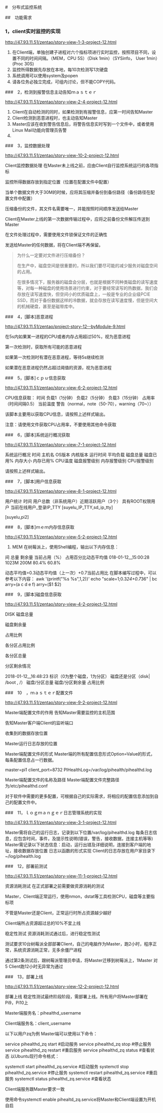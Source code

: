 #　分布式监控系统

##　功能需求

### 1，client实时监控的实现

http://47.93.11.51/zentao/story-view-1-3-project-12.html

1. 在Client端，单独创建子进程对六个指标项进行实时监控，按照项目不同，设置不同的时间间隔。（MEM，CPU 5S）（Disk 1min）（SYSinfo， User  1min）(Proc 30S)
2. 监控所得数据先存放在本地，每10次检测写1次硬盘
3. 系统调用可以使用system及popen
4. 请各位务必独立完成，可组内讨论，但不能COPY代码。

###　2，检测到报警信息主动告知ｍａｓｔｅｒ

http://47.93.11.51/zentao/story-view-2-4-project-12.html

1. Client在自动检测的同时，如果检测到有报警信息，应第一时间告知Master
2. Client检测到恶意进程时，也主动告知Master
3. Master应该在收到警告信息后，将警告信息实时写到一个文件中，或者使用Linux  Mail功能向管理员告警
4. 

###　3，监控数据处理

http://47.93.11.51/zentao/story-view-10-2-project-12.html

Client监控数据处理
在Master未上线之前，应由Client自行监控系统运行的各项指标

监控所得数据存放到指定位置（位置在配置文件中配置）

当单个数据文件大于30M的时候，应将其压缩并备份到备份路径（备份路径在配置文件中配置）

压缩备份的文件，其文件名需要唯一，并能按照时间顺序发送给Master

Client在Master上线的第一次数据传输过程中，应将之前备份文件解压传送到Master

在文件处理过程中，需要使用文件锁保证文件的正确性

发送给Master的任何数据，将在Client端不再保留。

> 为什么一定要对文件进行压缩备份？
>
> 在生产中，磁盘空间是很重要的，所以我们要尽可能的减少服务对磁盘空间的占用。
>
> 在很多情况下，服务器的磁盘会分层，也就是根据不同种类磁盘的读写速度等，对每一种磁盘的使用场景进行约束，对于要经常读写的热数据，我们会存放在读写速度快，但空间小的优质磁盘上，一般是专业的企业级PCIE SSD，而对于备份数据这样的冷数据，就会存放在读写速度慢，但是空间大的机械硬盘，甚至是磁带库中。





###　4，[脚本]恶意进程

http://47.93.11.51/zentao/project-story-12--byModule-9.html

在5s内如果某一进程的CPU或者内存占用超过50%，视为恶意进程

第一次检测时，获取所有可能的恶意进程

如果第一次检测时有潜在恶意进程，等待5s继续检测

如果潜在恶意进程仍然占超过阈值的资源，视为恶意进程



###　5，[脚本]ｃｐｕ信息获取

http://47.93.11.51/zentao/story-view-6-2-project-12.html

CPU信息获取：
时间 负载1（1分钟） 负载2（5分钟） 负载3（15分钟） 占用率 （时间间隔0.5） 当前温度 警告（normal，note（50-70），warning（70~））

该脚本主要用以获取CPU信息，请按照上述样式输出。

注意：请使用文件获取CPU占用率，不要使用其他命令获取

###　6，[脚本]系统运行概况获取

http://47.93.11.51/zentao/story-view-7-1-project-12.html

系统运行概况
时间 主机名 OS版本 内核版本 运行时间 平均负载 磁盘总量 磁盘已用% 内存大小 内存已用% CPU温度 磁盘报警级别 内存报警级别 CPU报警级别


请按照上述样式输出。

###　7，[脚本]用户信息获取

http://47.93.11.51/zentao/story-view-8-1-project-12.html

用户统计
时间 用户总数（非系统用户）近期活跃用户（3个） 具有ROOT权限用户 当前在线用户_登录IP_TTY
[suyelu_IP_TTY,sd_ip_tty]

[suyelu,pi2]



###　8，[脚本]ｍｅｍ内存信息获取

http://47.93.11.51/zentao/story-view-5-2-project-12.html



1. MEM
    在树莓派上，使用Shell编程，输出以下内存信息：

  间	总量	剩余量	当前占用（%）	占用百分比动态平均值
  018-01-12__15:00:28	1023M	200M	80.4%	60.8%

动态平均值=0.3动态平均值（上一次）+0.7当前占用比
在脚本编写过程中，可以参考以下内容：
awk '{printf("%s %s",$1,$2)}'
echo "scale=1;0.3*24+0.7*36" | bc
arry=(a c d e f)
arry=($1 $2)

###　9，[脚本]磁盘信息获取

http://47.93.11.51/zentao/story-view-4-2-project-12.html

DISK
磁盘总量

磁盘剩余量

占用比例

各分区占用比例

各分区总量

分区剩余情况


2018-01-12__16:48:23 标识（0为整个磁盘，1为分区） 磁盘还是分区（disk| /boot , /） 磁盘/分区总量 磁盘/分区剩余量 占用比例

###　10　，ｍａｓｔｅｒ配置文件

http://47.93.11.51/zentao/story-view-9-2-project-12.html

Master端配置文件的作用
告知Master需要监控的主机范围

告知Master客户端Client的监听端口

收集到的数据存放位置

Master运行日志存放的位置

Master端配置文件的形式
Master端的所有配置信息形式Option=Value的形式，每条配置信息占一行数据。

master=pi1
 client_port=8732
 PIHealthLog=/var/log/pihealth/pihealthd.log

Master端配置文件的名称及路径
Master端配置文件完整路径为/etc/pihealthd.conf

对于软件中需要的更多配置，可根据自己的实际需求，将相应的配置信息添加到自己的配置文件中。

###　11，ｌｏｇｍａｎｇｅｒ日志管理系统的实现

http://47.93.11.51/zentao/story-view-3-1-project-12.html

 Master需将自己的运行日志，记录到以下位置/var/log/pihealthd.log
每条日志信息，应包含时间，事件，及提示性说明(错误，警告，接收数据，连接主机等等)
 Master需记录以下状态信息：启动，运行出错及详细说明，连接到客户端的地址，接收数据存放位置
日志以函数的形式实现
Client的日志存放在用户家目录下~/log/pihealth.log



###　12，部署前测试

http://47.93.11.51/zentao/story-view-11-1-project-12.html



资源消耗测试
在正式部署之前需要做资源消耗的测试

Master，Client端正常运行，使用nmon，dstat等工具检测CPU，磁盘等主要指标项

不管是Master还是Client，正常运行时所占资源越少越好

Client端所占资源超过总的10%不宜上线

稳定性测试
资源消耗测试通过后，进行稳定性测试

测试要求10台树莓派全部部署Client，自己的电脑作为Master，跑2小时，程序正常，系统资源消耗正常，无多余僵尸进程

通过第2条测试后，跟树莓派管理员申请，将Master迁移到树莓派上，1Master 对 5 Client跑12小时无异常为通过



###　13，部署上线

http://47.93.11.51/zentao/story-view-12-2-project-12.html

部署上线
稳定性测试最终阶段阶段，需部署上线。所有用户将Master部署在Pi9，Pi10上

Master端服务名：pihealthd_username

Client端服务名：client_username

以下以用户zq为例
Master端可以使用以下命令：

service pihealthd_zq start    #启动服务
service pihealthd_zq stop     #停止服务
service pihealthd_zq restart  #重启服务
service pihealthd_zq status   #查看状态
以Ubuntu现行命令格式：

 systemctl start pihealthd_zq.service   #启动服务
systemctl stop pihealthd_zq.service	#停止服务
systemctl restart pihealthd_zq.service	#重启服务
systemctl status pihealthd_zq.service	#查看状态

Client端服务跟Master要求一致

使用命令systemctl enable pihealtd_zq.service将Master和Client端设置为开机自启















